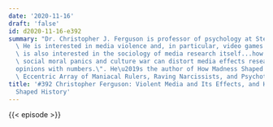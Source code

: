 ```yaml
---
date: '2020-11-16'
draft: 'false'
id: d2020-11-16-e392
summary: "Dr. Christopher J. Ferguson is professor of psychology at Stetson University.\
  \ He is interested in media violence and, in particular, video games. Dr. Ferguson\
  \ is also interested in the sociology of media research itself...how political pressure,\
  \ social moral panics and culture war can distort media effects research into \"\
  opinions with numbers.\". He\u2019s the author of How Madness Shaped History: An\
  \ Eccentric Array of Maniacal Rulers, Raving Narcissists, and Psychotic Visionaries."
title: '#392 Christopher Ferguson: Violent Media and Its Effects, and How Madness
  Shaped History'
---
```

{{< episode >}}
